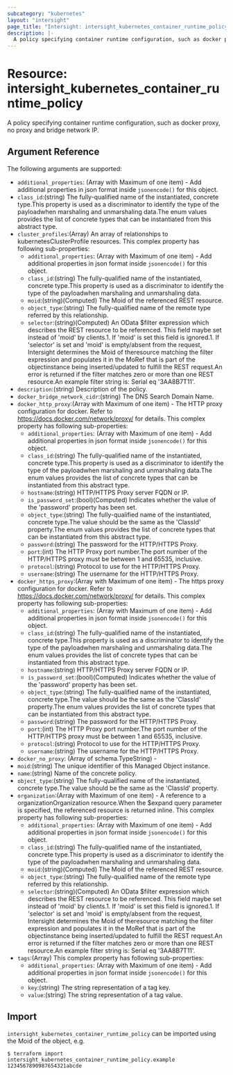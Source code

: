 ```yaml
---
subcategory: "kubernetes"
layout: "intersight"
page_title: "Intersight: intersight_kubernetes_container_runtime_policy"
description: |-
  A policy specifying container runtime configuration, such as docker proxy, no proxy and bridge network IP.
---
```


# Resource: intersight_kubernetes_container_runtime_policy
A policy specifying container runtime configuration, such as docker proxy, no proxy and bridge network IP.
## Argument Reference
The following arguments are supported:
* `additional_properties`:
(Array with Maximum of one item) - Add additional properties in json format inside `jsonencode()` for this object.
* `class_id`:(string) The fully-qualified name of the instantiated, concrete type.This property is used as a discriminator to identify the type of the payloadwhen marshaling and unmarshaling data.The enum values provides the list of concrete types that can be instantiated from this abstract type. 
* `cluster_profiles`:(Array) An array of relationships to kubernetesClusterProfile resources. 
This complex property has following sub-properties:
  + `additional_properties`:
(Array with Maximum of one item) - Add additional properties in json format inside `jsonencode()` for this object.
  + `class_id`:(string) The fully-qualified name of the instantiated, concrete type.This property is used as a discriminator to identify the type of the payloadwhen marshaling and unmarshaling data. 
  + `moid`:(string)(Computed) The Moid of the referenced REST resource. 
  + `object_type`:(string) The fully-qualified name of the remote type referred by this relationship. 
  + `selector`:(string)(Computed) An OData $filter expression which describes the REST resource to be referenced. This field maybe set instead of 'moid' by clients.1. If 'moid' is set this field is ignored.1. If 'selector' is set and 'moid' is empty/absent from the request, Intersight determines the Moid of theresource matching the filter expression and populates it in the MoRef that is part of the objectinstance being inserted/updated to fulfill the REST request.An error is returned if the filter matches zero or more than one REST resource.An example filter string is: Serial eq '3AA8B7T11'. 
* `description`:(string) Description of the policy. 
* `docker_bridge_network_cidr`:(string) The DNS Search Domain Name. 
* `docker_http_proxy`:(Array with Maximum of one item) - The HTTP proxy configuration for docker. Refer to https://docs.docker.com/network/proxy/ for details. 
This complex property has following sub-properties:
  + `additional_properties`:
(Array with Maximum of one item) - Add additional properties in json format inside `jsonencode()` for this object.
  + `class_id`:(string) The fully-qualified name of the instantiated, concrete type.This property is used as a discriminator to identify the type of the payloadwhen marshaling and unmarshaling data.The enum values provides the list of concrete types that can be instantiated from this abstract type. 
  + `hostname`:(string) HTTP/HTTPS Proxy server FQDN or IP. 
  + `is_password_set`:(bool)(Computed) Indicates whether the value of the 'password' property has been set. 
  + `object_type`:(string) The fully-qualified name of the instantiated, concrete type.The value should be the same as the 'ClassId' property.The enum values provides the list of concrete types that can be instantiated from this abstract type. 
  + `password`:(string) The password for the HTTP/HTTPS Proxy. 
  + `port`:(int) The HTTP Proxy port number.The port number of the HTTP/HTTPS proxy must be between 1 and 65535, inclusive. 
  + `protocol`:(string) Protocol to use for the HTTP/HTTPS Proxy. 
  + `username`:(string) The username for the HTTP/HTTPS Proxy. 
* `docker_https_proxy`:(Array with Maximum of one item) - The https proxy configuration for docker. Refer to https://docs.docker.com/network/proxy/ for details. 
This complex property has following sub-properties:
  + `additional_properties`:
(Array with Maximum of one item) - Add additional properties in json format inside `jsonencode()` for this object.
  + `class_id`:(string) The fully-qualified name of the instantiated, concrete type.This property is used as a discriminator to identify the type of the payloadwhen marshaling and unmarshaling data.The enum values provides the list of concrete types that can be instantiated from this abstract type. 
  + `hostname`:(string) HTTP/HTTPS Proxy server FQDN or IP. 
  + `is_password_set`:(bool)(Computed) Indicates whether the value of the 'password' property has been set. 
  + `object_type`:(string) The fully-qualified name of the instantiated, concrete type.The value should be the same as the 'ClassId' property.The enum values provides the list of concrete types that can be instantiated from this abstract type. 
  + `password`:(string) The password for the HTTP/HTTPS Proxy. 
  + `port`:(int) The HTTP Proxy port number.The port number of the HTTP/HTTPS proxy must be between 1 and 65535, inclusive. 
  + `protocol`:(string) Protocol to use for the HTTP/HTTPS Proxy. 
  + `username`:(string) The username for the HTTP/HTTPS Proxy. 
* `docker_no_proxy`:
                (Array of schema.TypeString) -
* `moid`:(string) The unique identifier of this Managed Object instance. 
* `name`:(string) Name of the concrete policy. 
* `object_type`:(string) The fully-qualified name of the instantiated, concrete type.The value should be the same as the 'ClassId' property. 
* `organization`:(Array with Maximum of one item) - A reference to a organizationOrganization resource.When the $expand query parameter is specified, the referenced resource is returned inline. 
This complex property has following sub-properties:
  + `additional_properties`:
(Array with Maximum of one item) - Add additional properties in json format inside `jsonencode()` for this object.
  + `class_id`:(string) The fully-qualified name of the instantiated, concrete type.This property is used as a discriminator to identify the type of the payloadwhen marshaling and unmarshaling data. 
  + `moid`:(string)(Computed) The Moid of the referenced REST resource. 
  + `object_type`:(string) The fully-qualified name of the remote type referred by this relationship. 
  + `selector`:(string)(Computed) An OData $filter expression which describes the REST resource to be referenced. This field maybe set instead of 'moid' by clients.1. If 'moid' is set this field is ignored.1. If 'selector' is set and 'moid' is empty/absent from the request, Intersight determines the Moid of theresource matching the filter expression and populates it in the MoRef that is part of the objectinstance being inserted/updated to fulfill the REST request.An error is returned if the filter matches zero or more than one REST resource.An example filter string is: Serial eq '3AA8B7T11'. 
* `tags`:(Array)
This complex property has following sub-properties:
  + `additional_properties`:
(Array with Maximum of one item) - Add additional properties in json format inside `jsonencode()` for this object.
  + `key`:(string) The string representation of a tag key. 
  + `value`:(string) The string representation of a tag value. 


## Import
`intersight_kubernetes_container_runtime_policy` can be imported using the Moid of the object, e.g.
```
$ terraform import intersight_kubernetes_container_runtime_policy.example 1234567890987654321abcde
```